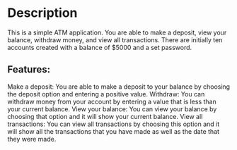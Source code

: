 # Description

This is a simple ATM application. You are able to make a deposit, view your balance, withdraw money, and view all transactions. There are initially ten accounts created with a balance of $5000 and a set password. 

## Features:
Make a deposit: You are able to make a deposit to your balance by choosing the deposit option and entering a positive value.
Withdraw: You can withdraw money from your account by entering a value that is less than your current balance.
View your balance: You can view your balance by choosing that option and it will show your current balance.
View all transactions: You can view all transactions by choosing this option and it will show all the transactions that you have made as well as the date that they were made.
